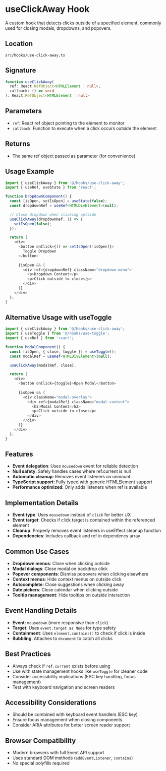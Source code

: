 # useClickAway Hook

A custom hook that detects clicks outside of a specified element, commonly used for closing modals, dropdowns, and popovers.

## Location
`src/hooks/use-click-away.ts`

## Signature
```typescript
function useClickAway(
  ref: React.RefObject<HTMLElement | null>,
  callback: () => void
): React.RefObject<HTMLElement | null>
```

## Parameters
- `ref`: React ref object pointing to the element to monitor
- `callback`: Function to execute when a click occurs outside the element

## Returns
- The same ref object passed as parameter (for convenience)

## Usage Example

```typescript
import { useClickAway } from '@/hooks/use-click-away';
import { useRef, useState } from 'react';

function DropdownComponent() {
  const [isOpen, setIsOpen] = useState(false);
  const dropdownRef = useRef<HTMLDivElement>(null);

  // Close dropdown when clicking outside
  useClickAway(dropdownRef, () => {
    setIsOpen(false);
  });

  return (
    <div>
      <button onClick={() => setIsOpen(!isOpen)}>
        Toggle Dropdown
      </button>
      
      {isOpen && (
        <div ref={dropdownRef} className="dropdown-menu">
          <p>Dropdown Content</p>
          <p>Click outside to close</p>
        </div>
      )}
    </div>
  );
}
```

## Alternative Usage with useToggle

```typescript
import { useClickAway } from '@/hooks/use-click-away';
import { useToggle } from '@/hooks/use-toggle';
import { useRef } from 'react';

function ModalComponent() {
  const [isOpen, { close, toggle }] = useToggle();
  const modalRef = useRef<HTMLDivElement>(null);

  useClickAway(modalRef, close);

  return (
    <div>
      <button onClick={toggle}>Open Modal</button>
      
      {isOpen && (
        <div className="modal-overlay">
          <div ref={modalRef} className="modal-content">
            <h2>Modal Content</h2>
            <p>Click outside to close</p>
          </div>
        </div>
      )}
    </div>
  );
}
```

## Features
- **Event delegation**: Uses `mousedown` event for reliable detection
- **Null safety**: Safely handles cases where ref.current is null
- **Automatic cleanup**: Removes event listeners on unmount
- **TypeScript support**: Fully typed with generic HTMLElement support
- **Performance optimized**: Only adds listeners when ref is available

## Implementation Details
- **Event type**: Uses `mousedown` instead of `click` for better UX
- **Event target**: Checks if click target is contained within the referenced element
- **Cleanup**: Properly removes event listeners in useEffect cleanup function
- **Dependencies**: Includes callback and ref in dependency array

## Common Use Cases
- **Dropdown menus**: Close when clicking outside
- **Modal dialogs**: Close modal on backdrop click
- **Popover components**: Dismiss popovers when clicking elsewhere
- **Context menus**: Hide context menus on outside click
- **Autocomplete**: Close suggestions when clicking away
- **Date pickers**: Close calendar when clicking outside
- **Tooltip management**: Hide tooltips on outside interaction

## Event Handling Details
- **Event**: `mousedown` (more responsive than `click`)
- **Target**: Uses `event.target as Node` for type safety
- **Containment**: Uses `element.contains()` to check if click is inside
- **Bubbling**: Attaches to `document` to catch all clicks

## Best Practices
- Always check if `ref.current` exists before using
- Use with state management hooks like `useToggle` for cleaner code
- Consider accessibility implications (ESC key handling, focus management)
- Test with keyboard navigation and screen readers

## Accessibility Considerations
- Should be combined with keyboard event handlers (ESC key)
- Ensure focus management when closing components
- Consider ARIA attributes for better screen reader support

## Browser Compatibility
- Modern browsers with full Event API support
- Uses standard DOM methods (`addEventListener`, `contains`)
- No special polyfills required